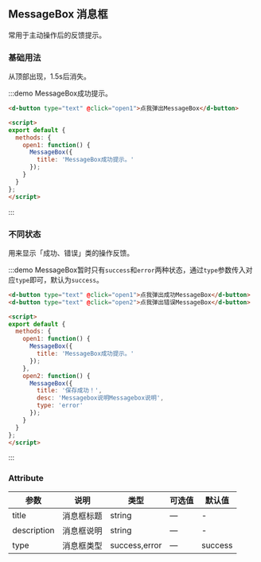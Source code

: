 <script>
import MessageBox from 'src/components/MessageBox.js';

export default {
  methods: {
    open1: function() {
      MessageBox({
        title: '保存成功！',
        description: 'Messagebox说明Messagebox说明'
      });
    },
    open2: function() {
      MessageBox({
        title: '保存成功！',
        description: 'Messagebox说明Messagebox说明',
        type: 'error'
      });
    }
  }
};
</script>

## MessageBox 消息框

常用于主动操作后的反馈提示。

### 基础用法

从顶部出现，1.5s后消失。

:::demo MessageBox成功提示。

```html
<d-button type="text" @click="open1">点我弹出MessageBox</d-button>

<script>
export default {
  methods: {
    open1: function() {
      MessageBox({
        title: 'MessageBox成功提示。'
      });
    }
  }
};
</script>
```
:::

### 不同状态

用来显示「成功、错误」类的操作反馈。

:::demo MessageBox暂时只有`success`和`error`两种状态，通过`type`参数传入对应`type`即可，默认为`success`。

```html
<d-button type="text" @click="open1">点我弹出成功MessageBox</d-button>
<d-button type="text" @click="open2">点我弹出错误MessageBox</d-button>

<script>
export default {
  methods: {
    open1: function() {
      MessageBox({
        title: 'MessageBox成功提示。'
      });
    },
    open2: function() {
      MessageBox({
        title: '保存成功！',
        desc: 'Messagebox说明Messagebox说明',
        type: 'error'
      });
    }
  }
};
</script>
```
:::

### Attribute

| 参数      | 说明          | 类型      | 可选值                           | 默认值  |
|---------- |-------------- |---------- |--------------------------------  |-------- |
| title | 消息框标题 | string | — | - |
| description | 消息框说明 | string | — | - |
| type | 消息框类型 | success,error | — | success |
